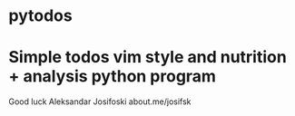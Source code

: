 # pytodos  
  
# Simple todos vim style and nutrition + analysis python program  

Good luck
Aleksandar Josifoski about.me/josifsk
